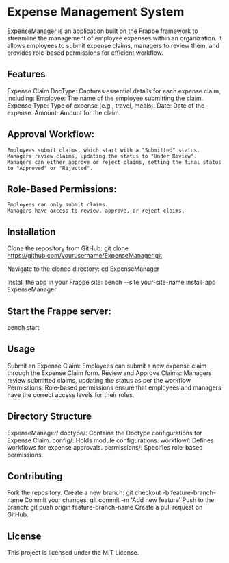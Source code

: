 # Expense Management System
ExpenseManager is an application built on the Frappe framework to streamline the management of employee expenses within an organization. It allows employees to submit expense claims, managers to review them, and provides role-based permissions for efficient workflow.

## Features
  Expense Claim DocType: Captures essential details for each expense claim, including:
    Employee: The name of the employee submitting the claim.
    Expense Type: Type of expense (e.g., travel, meals).
    Date: Date of the expense.
    Amount: Amount for the claim.

## Approval Workflow:
    Employees submit claims, which start with a "Submitted" status.
    Managers review claims, updating the status to "Under Review".
    Managers can either approve or reject claims, setting the final status to "Approved" or "Rejected".

## Role-Based Permissions:
    Employees can only submit claims.
    Managers have access to review, approve, or reject claims.

## Installation
  Clone the repository from GitHub:
    git clone https://github.com/yourusername/ExpenseManager.git

  Navigate to the cloned directory:
    cd ExpenseManager

  Install the app in your Frappe site:
    bench --site your-site-name install-app ExpenseManager

## Start the Frappe server:
  bench start

## Usage
  Submit an Expense Claim: Employees can submit a new expense claim through the Expense Claim form.
  Review and Approve Claims: Managers review submitted claims, updating the status as per the workflow.
  Permissions: Role-based permissions ensure that employees and managers have the correct access levels for their roles.

## Directory Structure
  ExpenseManager/
    doctype/: Contains the Doctype configurations for Expense Claim.
    config/: Holds module configurations.
    workflow/: Defines workflows for expense approvals.
    permissions/: Specifies role-based permissions.
    
## Contributing
  Fork the repository.
  Create a new branch:
    git checkout -b feature-branch-name
  Commit your changes:
    git commit -m 'Add new feature'
  Push to the branch:
    git push origin feature-branch-name
  Create a pull request on GitHub.

## License
  This project is licensed under the MIT License.

